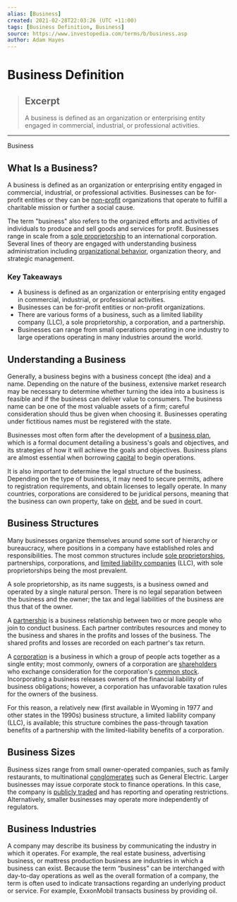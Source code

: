 ```yaml
---
alias: [Business]
created: 2021-02-28T22:03:26 (UTC +11:00)
tags: [Business Definition, Business]
source: https://www.investopedia.com/terms/b/business.asp
author: Adam Hayes
---
```


# Business Definition

> ## Excerpt
> A business is defined as an organization or enterprising entity engaged in commercial, industrial, or professional activities.

---

Business
## What Is a Business?

A business is defined as an organization or enterprising entity engaged in commercial, industrial, or professional activities. Businesses can be for-profit entities or they can be [non-profit](https://www.investopedia.com/terms/n/not-for-profit.asp) organizations that operate to fulfill a charitable mission or further a social cause. 

The term "business" also refers to the organized efforts and activities of individuals to produce and sell goods and services for profit. Businesses range in scale from a [sole proprietorship](https://www.investopedia.com/terms/s/soleproprietorship.asp) to an international corporation. Several lines of theory are engaged with understanding business administration including [organizational behavior](https://www.investopedia.com/terms/o/organizational-behavior.asp), organization theory, and strategic management.

### Key Takeaways

-   A business is defined as an organization or enterprising entity engaged in commercial, industrial, or professional activities.
-   Businesses can be for-profit entities or non-profit organizations.
-   There are various forms of a business, such as a limited liability company (LLC), a sole proprietorship, a corporation, and a partnership.
-   Businesses can range from small operations operating in one industry to large operations operating in many industries around the world.

## Understanding a Business

Generally, a business begins with a business concept (the idea) and a name. Depending on the nature of the business, extensive market research may be necessary to determine whether turning the idea into a business is feasible and if the business can deliver value to consumers. The business name can be one of the most valuable assets of a firm; careful consideration should thus be given when choosing it. Businesses operating under fictitious names must be registered with the state.

Businesses most often form after the development of a [business plan](https://www.investopedia.com/terms/b/business-plan.asp), which is a formal document detailing a business's goals and objectives, and its strategies of how it will achieve the goals and objectives. Business plans are almost essential when borrowing [capital](https://www.investopedia.com/terms/c/capital.asp) to begin operations.

It is also important to determine the legal structure of the business. Depending on the type of business, it may need to secure permits, adhere to registration requirements, and obtain licenses to legally operate. In many countries, corporations are considered to be juridical persons, meaning that the business can own property, take on [debt](https://www.investopedia.com/terms/d/debt.asp), and be sued in court.

## Business Structures

Many businesses organize themselves around some sort of hierarchy or bureaucracy, where positions in a company have established roles and responsibilities. The most common structures include [sole proprietorships](https://www.investopedia.com/terms/s/soleproprietorship.asp), partnerships, corporations, and [limited liability companies](https://www.investopedia.com/terms/l/llc.asp) (LLC), with sole proprietorships being the most prevalent.

A sole proprietorship, as its name suggests, is a business owned and operated by a single natural person. There is no legal separation between the business and the owner; the tax and legal liabilities of the business are thus that of the owner.

A [partnership](https://www.investopedia.com/terms/p/partnership.asp) is a business relationship between two or more people who join to conduct business. Each partner contributes resources and money to the business and shares in the profits and losses of the business. The shared profits and losses are recorded on each partner's tax return. 

A [corporation](https://www.investopedia.com/terms/c/corporation.asp) is a business in which a group of people acts together as a single entity; most commonly, owners of a corporation are [shareholders](https://www.investopedia.com/terms/s/shareholder.asp) who exchange consideration for the corporation's [common stock](https://www.investopedia.com/terms/c/commonstock.asp). Incorporating a business releases owners of the financial liability of business obligations; however, a corporation has unfavorable taxation rules for the owners of the business.

For this reason, a relatively new (first available in Wyoming in 1977 and other states in the 1990s) business structure, a limited liability company (LLC), is available; this structure combines the pass-through taxation benefits of a partnership with the limited-liability benefits of a corporation.

## Business Sizes

Business sizes range from small owner-operated companies, such as family restaurants, to multinational [conglomerates](https://www.investopedia.com/terms/c/conglomerate.asp) such as General Electric. Larger businesses may issue corporate stock to finance operations. In this case, the company is [publicly traded](https://www.investopedia.com/terms/p/publiccompany.asp) and has reporting and operating restrictions. Alternatively, smaller businesses may operate more independently of regulators.

## Business Industries

A company may describe its business by communicating the industry in which it operates. For example, the real estate business, advertising business, or mattress production business are industries in which a business can exist. Because the term “business” can be interchanged with day-to-day operations as well as the overall formation of a company, the term is often used to indicate transactions regarding an underlying product or service. For example, ExxonMobil transacts business by providing oil.
